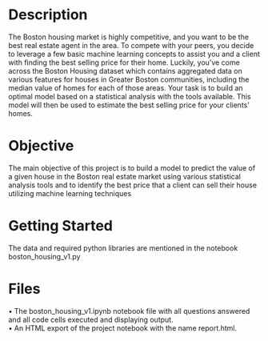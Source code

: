 # Description  
The Boston housing market is highly competitive, and you want to be the best real estate agent in the area. To compete with your peers, you decide to leverage a few basic machine learning concepts to assist you and a client with finding the best selling price for their home. Luckily, you’ve come across the Boston Housing dataset which contains aggregated data on various features for houses in Greater Boston communities, including the median value of homes for each of those areas. Your task is to build an optimal model based on a statistical analysis with the tools available. This model will then be used to estimate the best selling price for your clients' homes.  

# Objective  
The main objective of this project is to build a model to predict the value of a given house in the Boston real estate market using various statistical analysis tools and to identify the best price that a client can sell their house utilizing machine learning techniques  

# Getting Started  
The data and required python libraries are mentioned in the notebook boston_housing_v1.py

# Files  
•	The boston_housing_v1.ipynb notebook file with all questions answered and all code cells executed and displaying output.  
•	An HTML export of the project notebook with the name report.html.  


